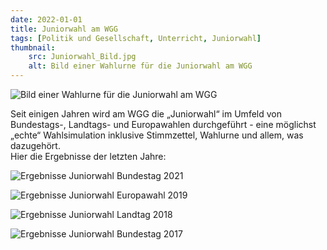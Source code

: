```yaml
---
date: 2022-01-01
title: Juniorwahl am WGG
tags: [Politik und Gesellschaft, Unterricht, Juniorwahl]
thumbnail: 
    src: Juniorwahl_Bild.jpg
    alt: Bild einer Wahlurne für die Juniorwahl am WGG
---
```


![Bild einer Wahlurne für die Juniorwahl am WGG](/images/Juniorwahl_Bild.jpg)

 Seit einigen Jahren wird am WGG die „Juniorwahl“ im Umfeld von Bundestags-, Landtags- und Europawahlen durchgeführt - eine möglichst „echte“ Wahlsimulation inklusive Stimmzettel, Wahlurne und allem, was dazugehört.</br>
Hier die Ergebnisse der letzten Jahre:

![Ergebnisse Juniorwahl Bundestag 2021](/images/Juniorwahl_Bundestag_2021.jpg)

![Ergebnisse Juniorwahl Europawahl 2019](/images/Juniorwahl_Europawahl_2019.jpg)

![Ergebnisse Juniorwahl Landtag 2018](/images/Juniorwahl_Landtag_2018.jpg)

![Ergebnisse Juniorwahl Bundestag 2017](/images/Juniorwahl_Bundestag_2017.jpg)